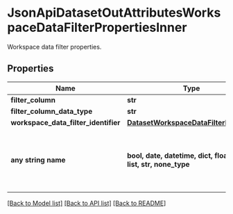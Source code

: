# JsonApiDatasetOutAttributesWorkspaceDataFilterPropertiesInner

Workspace data filter properties.

## Properties
Name | Type | Description | Notes
------------ | ------------- | ------------- | -------------
**filter_column** | **str** |  | 
**filter_column_data_type** | **str** |  | 
**workspace_data_filter_identifier** | [**DatasetWorkspaceDataFilterIdentifier**](DatasetWorkspaceDataFilterIdentifier.md) |  | 
**any string name** | **bool, date, datetime, dict, float, int, list, str, none_type** | any string name can be used but the value must be the correct type | [optional]

[[Back to Model list]](../README.md#documentation-for-models) [[Back to API list]](../README.md#documentation-for-api-endpoints) [[Back to README]](../README.md)


